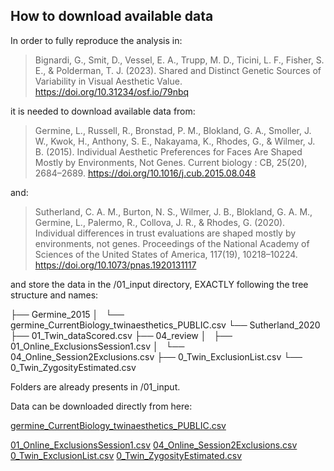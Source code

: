 ## How to download available data

In order to fully reproduce the analysis in: 

> Bignardi, G., Smit, D., Vessel, E. A., Trupp, M. D., Ticini, L. F., Fisher, S. E., & Polderman, T. J. (2023). Shared and Distinct Genetic Sources of Variability in Visual Aesthetic Value. https://doi.org/10.31234/osf.io/79nbq 

it is needed to download available data from:

> Germine, L., Russell, R., Bronstad, P. M., Blokland, G. A., Smoller, J. W., Kwok, H., Anthony, S. E., Nakayama, K., Rhodes, G., & Wilmer, J. B. (2015). Individual Aesthetic Preferences for Faces Are Shaped Mostly by Environments, Not Genes. Current biology : CB, 25(20), 2684–2689. https://doi.org/10.1016/j.cub.2015.08.048

and:

> Sutherland, C. A. M., Burton, N. S., Wilmer, J. B., Blokland, G. A. M., Germine, L., Palermo, R., Collova, J. R., & Rhodes, G. (2020). Individual differences in trust evaluations are shaped mostly by environments, not genes. Proceedings of the National Academy of Sciences of the United States of America, 117(19), 10218–10224. https://doi.org/10.1073/pnas.1920131117

and store the data in the /01_input directory, EXACTLY following the tree structure and names:

├── Germine_2015
│   └── germine_CurrentBiology_twinaesthetics_PUBLIC.csv
└── Sutherland_2020
    ├── 01_Twin_dataScored.csv
    ├── 04_review
    │   ├── 01_Online_ExclusionsSession1.csv
    │   └── 04_Online_Session2Exclusions.csv
    ├── 0_Twin_ExclusionList.csv
    └── 0_Twin_ZygosityEstimated.csv
    
Folders are already presents in /01_input.

Data can be downloaded directly from here: 

[germine_CurrentBiology_twinaesthetics_PUBLIC.csv](https://osf.io/juvmd)

[01_Online_ExclusionsSession1.csv](https://osf.io/wc6pv?view_only=e76c6755dcea4be2adc5b075cae896e8)
[04_Online_Session2Exclusions.csv](https://osf.io/wc6pv?view_only=e76c6755dcea4be2adc5b075cae896e8)
[0_Twin_ExclusionList.csv](https://osf.io/wc6pv?view_only=e76c6755dcea4be2adc5b075cae896e8)
[0_Twin_ZygosityEstimated.csv](https://osf.io/wc6pv?view_only=e76c6755dcea4be2adc5b075cae896e8)
